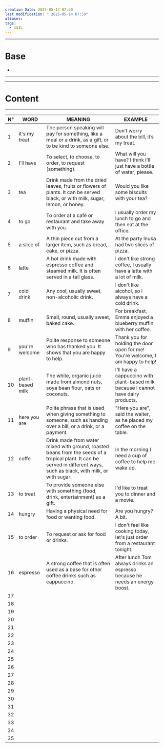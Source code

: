 ```yaml
---
creation Date: 2025-05-14 07:50
last modification: " 2025-05-14 07:50"
aliases: 
tags:
  - ISIL
---
```

___
# Base
- 
___
___
# Content
___

| N°  | WORD             | MEANING                                                                                                                                                                 | EXAMPLE                                                                            |
| --- | ---------------- | ----------------------------------------------------------------------------------------------------------------------------------------------------------------------- | ---------------------------------------------------------------------------------- |
| 1   | it's my treat    | The person speaking will pay for something, like a meal or a drink, as a gift, or to be kind to someone else.                                                           | Don’t worry about the bill, it’s my treat.                                         |
| 2   | I'll have        | To select, to choose, to order, to request (something).                                                                                                                 | What will you have? I think I'll just have a bottle of water, please.              |
| 3   | tea              | Drink made from the dried leaves, fruits or flowers of plants. It can be served black, or with milk, sugar, lemon, or honey.                                            | Would you like some biscuits with your tea?                                        |
| 4   | to go            | To order at a café or restaurant and take away with you.                                                                                                                | I usually order my lunch to go and then eat at the office.                         |
| 5   | a slice of       | A thin piece cut from a larger item, such as bread, cake, or pizza.                                                                                                     | At the party Inuka had two slices of pizza.                                        |
| 6   | latte            | A hot drink made with espresso coffee and steamed milk. It is often served in a tall glass.                                                                             | I don't like strong coffee, I usually have a latte with a lot of milk.             |
| 7   | cold drink       | Any cool, usually sweet, non-alcoholic drink.                                                                                                                           | I don't like alcohol, so I always have a cold drink.                               |
| 8   | muffin           | Small, round, usually sweet, baked cake.                                                                                                                                | For breakfast, Emma enjoyed a blueberry muffin with her coffee.                    |
| 9   | you're welcome   | Polite response to someone who has thanked you. It shows that you are happy to help.                                                                                    | Thank you for holding the door open for me! You're welcome, I am happy to help!    |
| 10  | plant-based milk | The white, organic juice made from almond nuts, soya bean flour, oats or coconuts.                                                                                      | I'll have a cappuccino with plant-based milk because I cannot have dairy products. |
| 11  | here you are     | Polite phrase that is used when giving something to someone, such as handing over a bill, or a drink, or a payment.                                                     | "Here you are", said the waiter, as he placed my coffee on the table.              |
| 12  | coffe            | Drink made from water mixed with ground, roasted beans from the seeds of a tropical plant. It can be served in different ways, such as black, with milk, or with sugar. | In the morning I need a cup of coffee to help me wake up.                          |
| 13  | to treat         | To provide someone else with something (food, drink, entertainment) as a gift.                                                                                          | I'd like to treat you to dinner and a movie.                                       |
| 14  | hungry           | Having a physical need for food or wanting food.                                                                                                                        | Are you hungry? A bit.                                                             |
| 15  | to order         | To request or ask for food or drinks.                                                                                                                                   | I don't feel like cooking today, let's just order from a restaurant tonight.       |
| 16  | espresso         | A strong coffee that is often used as a base for other coffee drinks such as cappuccino.                                                                                | After lunch Tom always drinks an espresso because he needs an energy boost.        |
| 17  |                  |                                                                                                                                                                         |                                                                                    |
| 18  |                  |                                                                                                                                                                         |                                                                                    |
| 19  |                  |                                                                                                                                                                         |                                                                                    |
| 20  |                  |                                                                                                                                                                         |                                                                                    |
| 21  |                  |                                                                                                                                                                         |                                                                                    |
| 22  |                  |                                                                                                                                                                         |                                                                                    |
| 23  |                  |                                                                                                                                                                         |                                                                                    |
| 24  |                  |                                                                                                                                                                         |                                                                                    |
| 25  |                  |                                                                                                                                                                         |                                                                                    |
| 26  |                  |                                                                                                                                                                         |                                                                                    |
| 27  |                  |                                                                                                                                                                         |                                                                                    |
| 28  |                  |                                                                                                                                                                         |                                                                                    |
| 29  |                  |                                                                                                                                                                         |                                                                                    |
| 30  |                  |                                                                                                                                                                         |                                                                                    |
| 31  |                  |                                                                                                                                                                         |                                                                                    |
| 32  |                  |                                                                                                                                                                         |                                                                                    |
| 33  |                  |                                                                                                                                                                         |                                                                                    |
| 34  |                  |                                                                                                                                                                         |                                                                                    |
| 35  |                  |                                                                                                                                                                         |                                                                                    |

